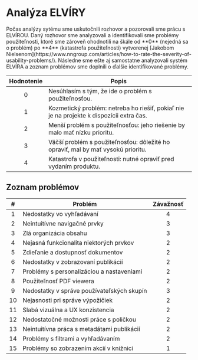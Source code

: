 # Analýza ELVÍRY

<div style={{ textAlign: 'justify' }}>
Počas analýzy sytému sme uskutočnili rozhovor a pozorovali sme prácu s ELVÍROU. Daný rozhovor sme analyzovali a identifikovali sme problémy použiteľnosti, ktoré sme zároveň ohodnotili na škále od **0** (nejedná sa o problém) po **4** (katastrofa použiteľnosti) vytvorenej [Jakobom Nielsenom](https://www.nngroup.com/articles/how-to-rate-the-severity-of-usability-problems/). Následne sme ešte aj samostatne analyzovali systém ELVÍRA a zoznam problémov sme doplnili o ďalšie identifikované problémy.
</div>

| Hodnotenie | Popis |
|:----------:|----------|
| 0 | Nesúhlasím s tým, že ide o problém s použiteľnosťou.|
| 1 | Kozmetický problém: netreba ho riešiť, pokiaľ nie je na projekte k dispozícii extra čas.|
| 2 | Menší problém s použiteľnosťou: jeho riešenie by malo mať nízku prioritu.|
| 3 | Väčší problém s použiteľnosťou: dôležité ho opraviť, mal by mať vysokú prioritu.|
| 4 | Katastrofa v použiteľnosti: nutné opraviť pred vydaním produktu.|

## Zoznam problémov

| #  | Problém                                      | Závažnosť |
|:---:|---------------------------------------------|:----------:|
| 1  | Nedostatky vo vyhľadávaní                   | 4          |
| 2  | Neintuitívne navigačné prvky                | 3          |
| 3  | Zlá organizácia obsahu                      | 3          |
| 4  | Nejasná funkcionalita niektorých prvkov     | 2          |
| 5  | Zdieľanie a dostupnosť dokumentov          | 2          |
| 6  | Nedostatky v zobrazovaní publikácií        | 2          |
| 7  | Problémy s personalizáciou a nastaveniami  | 2          |
| 8  | Použiteľnosť PDF viewera                    | 2          |
| 9  | Nedostatky v správe používateľských skupín | 3          |
| 10 | Nejasnosti pri správe výpožičiek            | 2          |
| 11 | Slabá vizuálna a UX konzistencia           | 2          |
| 12 | Nedostatočné možnosti práce s poličkou     | 2          |
| 13 | Neintuitívna práca s metadátami publikácií | 2          |
| 14 | Problémy s filtrami a vyhľadávaním         | 2          |
| 15 | Problémy so zobrazením akcií v knižnici    | 1          |
